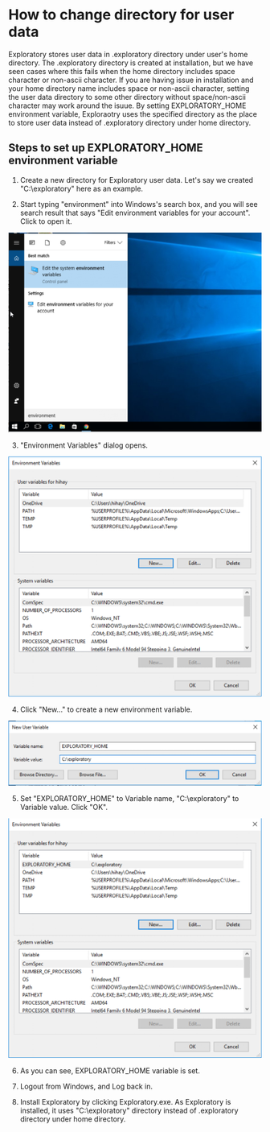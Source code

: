 # How to change directory for user data

Exploratory stores user data in .exploratory directory under user's home directory.
The .exploratory directory is created at installation, but we have seen cases where this fails when the home directory includes space character or non-ascii character.
If you are having issue in installation and your home directory name includes space or non-ascii character, setting the user data directory to some other directory without space/non-ascii character may work around the isuue.
By setting EXPLORATORY_HOME environment variable, Exploraotry uses the specified directory as the place to store user data instead of .exploratory directory under home directory.

## Steps to set up EXPLORATORY_HOME environment variable

1. Create a new directory for Exploratory user data. Let's say we created "C:\exploratory" here as an example.

2. Start typing "environment" into Windows's search box, and you will see search result that says "Edit environment variables for your account". Click to open it.

  ![](images/exploratory_home_win_1.png)

3. "Environment Variables" dialog opens.

  ![](images/exploratory_home_win_2.png)

4. Click "New..." to create a new environment variable.

  ![](images/exploratory_home_win_3.png)

5. Set "EXPLORATORY_HOME" to Variable name, "C:\exploratory" to Variable value. Click "OK".

  ![](images/exploratory_home_win_4.png)

6. As you can see, EXPLORATORY_HOME variable is set.

7. Logout from Windows, and Log back in.

8. Install Exploratory by clicking Exploratory.exe. As Exploratory is installed, it uses "C:\exploratory" directory instead of .exploratory directory under home directory.
